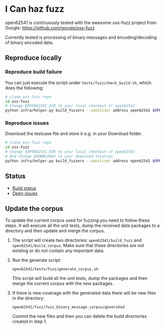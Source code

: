 I Can haz fuzz
==============

open62541 is continuously tested with the awesome oss-fuzz project from Google:
https://github.com/google/oss-fuzz

Currently tested is processing of binary messages and encoding/decoding of
binary encoded data.

Reproduce locally
-----------------

### Reproduce build failure

You can just execute the script under `tests/fuzz/check_build.sh`, which does the following:

```bash
# clone oss-fuzz repo
cd oss-fuzz
# Change $OPEN62541_DIR to your local checkout of open62541
python infra/helper.py build_fuzzers --sanitizer address open62541 $OPEN62541_DIR && python infra/helper.py check_build --sanitizer address open62541
```

### Reproduce issues

Download the testcase file and store it e.g. in your Download folder.

```bash
# clone oss-fuzz repo
cd oss-fuzz
# Change $OPEN62541_DIR to your local checkout of open62541
# And change $DOWNLOADS to your download location
python infra/helper.py build_fuzzers --sanitizer address open62541 $OPEN62541_DIR && python infra/helper.py reproduce open62541 fuzz_binary_decode $DOWNLOADS/clusterfuzz-testcase-minimized-fuzz_binary_decode-5686300273803264
```

Status
------

* [Build status](https://oss-fuzz-build-logs.storage.googleapis.com/index.html)
* [Open issues](https://bugs.chromium.org/p/oss-fuzz/issues/list?q=label:Proj-open62541)

Update the corpus
-----------------

To update the current corpus used for fuzzing you need to follow these steps.
It will execute all the unit tests, dump the received data packages to a directory
and then update and merge the corpus.

1. The script will create two directories: `open62541/build_fuzz` and `open62541/build_corpus`.
   Make sure that these directories are not existing or do not contain any important data.

2. Run the generate script:

   `open62541/tests/fuzz/generate_corpus.sh`
   
   This script will build all the unit tests, dump the packages and then merge the current 
   corpus with the new packages. 
    
3. If there is new coverage with the generated data there will be new files in the directory:

   `open62541/fuzz/fuzz_binary_message_corpus/generated`
   
   Commit the new files and then you can delete the build directories created in step 1.
